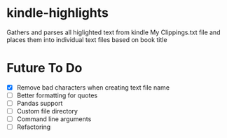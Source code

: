 # kindle-highlights
 Gathers and parses all higlighted text from kindle My Clippings.txt file and places them into individual text files based on book title

# Future To Do
- [X] Remove bad characters when creating text file name
- [ ] Better formatting for quotes
- [ ] Pandas support
- [ ] Custom file directory 
- [ ] Command line arguments
- [ ] Refactoring
